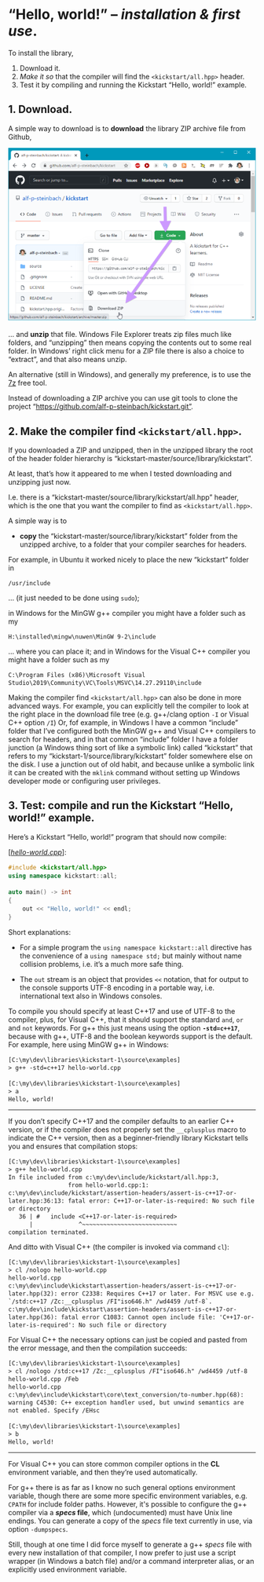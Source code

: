 # “Hello, world!” – *installation & first use*.

To install the library,

1. Download it.
2. *Make it so* that the compiler will find the `<kickstart/all.hpp>` header.
3. Test it by compiling and running the Kickstart “Hello, world!” example.

## 1. Download.

A simple way to download is to **download** the library ZIP archive file from Github,

![Github download menu](images/sshot-1.annotated.640.png)

… and **unzip** that file. Windows File Explorer treats zip files much like folders, and “unzipping” then means copying the contents out to some real folder. In Windows’ right click menu for a ZIP file there is also a choice to “extract”, and that also means unzip.

 An alternative (still in Windows), and generally my preference, is to use the [7z](https://www.7-zip.org/) free tool.

 Instead of downloading a ZIP archive you can use git tools to clone the project “https://github.com/alf-p-steinbach/kickstart.git”.


## 2. Make the compiler find `<kickstart/all.hpp>`.

If you downloaded a ZIP and unzipped, then in the unzipped library the root of the header folder hierarchy is “kickstart-master/source/library/kickstart”.

At least, that’s how it appeared to me when I tested downloading and unzipping just now.

I.e. there is a “kickstart-master/source/library/kickstart/all.hpp” header, which is the one that you want the compiler to find as `<kickstart/all.hpp>`.

A simple way is to

* **copy** the “kickstart-master/source/library/kickstart” folder from the unzipped archive, to a folder that your compiler searches for headers.

For example, in Ubuntu it worked nicely to place the new “kickstart” folder in
~~~pre
/usr/include
~~~

… (it just needed to be done using `sudo`);
 
in Windows for the MinGW g++ compiler you might have a folder such as my
 
~~~pre
H:\installed\mingw\nuwen\MinGW 9-2\include
~~~
  
… where you can place it; and in Windows for the Visual C++ compiler you might have a folder such as my
   
~~~pre
C:\Program Files (x86)\Microsoft Visual Studio\2019\Community\VC\Tools\MSVC\14.27.29110\include
~~~

Making the compiler find `<kickstart/all.hpp>` can also be done in more advanced ways. For example, you can explicitly tell the compiler to look at the right place in the download file tree (e.g. g++/clang option `-I` or Visual C++ option `/I`) Or, fof example, in Windows I have a common “include” folder that I’ve configured both the MinGW g++ and Visual C++ compilers to search for headers, and in that common “include” folder I have a folder junction (a Windows thing sort of like a symbolic link) called “kickstart” that refers to my “kickstart-1/source/library/kickstart” folder somewhere else on the disk. I use a junction out of old habit, and because unlike a symbolic link it can be created with the `mklink` command without setting up Windows developer mode or configuring user privileges.

## 3. Test: compile and run the Kickstart “Hello, world!” example.

Here’s a Kickstart “Hello, world!” program that should now compile:

[[*hello-world.cpp*](hello-world.cpp)]:
~~~cpp
#include <kickstart/all.hpp>
using namespace kickstart::all;

auto main() -> int
{
    out << "Hello, world!" << endl;
}
~~~

Short explanations:

* For a simple program the `using namespace kickstart::all` directive has the convenience of a `using namespace std;` but mainly without name collision problems, i.e. it’s a much more safe thing.

* The `out` stream is an object that provides `<<` notation, that for output to the console supports UTF-8 encoding in a portable way, i.e. international text also in Windows consoles.

To compile you should specify at least C++17 and use of UTF-8 to the compiler, plus, for Visual C++, that it should support the standard `and`, `or` and `not` keywords. For g++ this just means using the option **`-std=c++17`**, because with g++, UTF-8 and the boolean keywords support is the default. For example, here using MinGW g++ in Windows:

~~~pre
[C:\my\dev\libraries\kickstart-1\source\examples]
> g++ -std=c++17 hello-world.cpp

[C:\my\dev\libraries\kickstart-1\source\examples]
> a
Hello, world!
~~~

---

If you don’t specify C++17 and the compiler defaults to an earlier C++ version, or if the compiler does not properly set the `__cplusplus` macro to indicate the C++ version, then as a beginner-friendly library Kickstart tells you and ensures that compilation stops:

~~~pre
[C:\my\dev\libraries\kickstart-1\source\examples]
> g++ hello-world.cpp
In file included from c:\my\dev\include/kickstart/all.hpp:3,
                 from hello-world.cpp:1:
c:\my\dev\include/kickstart/assertion-headers/assert-is-c++17-or-later.hpp:36:13: fatal error: C++17-or-later-is-required: No such file or directory
   36 | #   include <C++17-or-later-is-required>
      |             ^~~~~~~~~~~~~~~~~~~~~~~~~~~~
compilation terminated.
~~~

And ditto with Visual C++ (the compiler is invoked via command `cl`):

~~~pre
[C:\my\dev\libraries\kickstart-1\source\examples]
> cl /nologo hello-world.cpp
hello-world.cpp
c:\my\dev\include\kickstart\assertion-headers/assert-is-c++17-or-later.hpp(32): error C2338: Requires C++17 or later. For MSVC use e.g. `/std:c++17 /Zc:__cplusplus /FI"iso646.h" /wd4459 /utf-8`.
c:\my\dev\include\kickstart\assertion-headers/assert-is-c++17-or-later.hpp(36): fatal error C1083: Cannot open include file: 'C++17-or-later-is-required': No such file or directory
~~~

For Visual C++ the necessary options can just be copied and pasted from the error message, and then the compilation succeeds:

~~~pre
[C:\my\dev\libraries\kickstart-1\source\examples]
> cl /nologo /std:c++17 /Zc:__cplusplus /FI"iso646.h" /wd4459 /utf-8 hello-world.cpp /Feb
hello-world.cpp
c:\my\dev\include\kickstart\core\text_conversion/to-number.hpp(68): warning C4530: C++ exception handler used, but unwind semantics are not enabled. Specify /EHsc

[C:\my\dev\libraries\kickstart-1\source\examples]
> b
Hello, world!
~~~

---

For Visual C++ you can store common compiler options in the **CL** environment variable, and then they’re used automatically.

For g++ there is as far as I know no such general options environment variable, though there are some more specific environment variables, e.g. `CPATH` for include folder paths. However, it's possible to configure the g++ compiler via a ***specs* file**, which (undocumented) must have Unix line endings. You can generate a copy of the *specs* file text currently in use, via option `-dumpspecs`.

Still, though at one time I did force myself to generate a g++ *specs* file with every new installation of that compiler, I now prefer to just use a script wrapper (in Windows a batch file) and/or a command interpreter alias, or an explicitly used environment variable.
